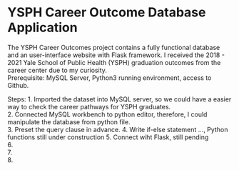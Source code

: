 # YSPH Career Outcome Database Application
The YSPH Career Outcomes project contains a fully functional database and an user-interface website with Flask framework. I received the 2018 - 2021 Yale School of Public Health (YSPH) graduation outcomes from the career center due to my curiosity.   
Prerequisite: MySQL Server, Python3 running environment, access to Github.
                  
Steps: 1. Imported the dataset into MySQL server, so we could have a easier way to check the career pathways for YSPH graduates.   
       2. Connected MySQL workbench to python editor, therefore, I could manipulate the database from python file.   
       3. Preset the query clause in advance.
       4. Write if-else statement ..., Python functions still under construction
       5. Connect wiht Flask, still pending   
       6.         
       7.  
       8.    
